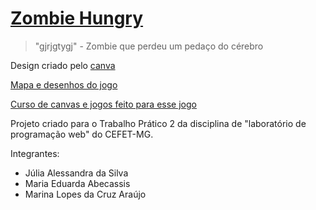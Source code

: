 # [Zombie Hungry](https://julia-alessandra.github.io/Zombie-Hungry/)

> "gjrjgtygj" - Zombie que perdeu um pedaço do cérebro

Design criado pelo [canva](https://www.canva.com/design/DAFQdKBg6hg/UuxQvWdwhVdAIkhCUjWnDw/edit?utm_content=DAFQdKBg6hg&utm_campaign=designshare&utm_medium=link2&utm_source=sharebutton)

[Mapa e desenhos do jogo](https://cypor.itch.io/12x12-rpg-tileset)

[Curso de canvas e jogos feito para esse jogo](https://chriscourses.com/courses)

Projeto criado para o Trabalho Prático 2 da disciplina de "laboratório de programação web" do CEFET-MG.

Integrantes:
- Júlia Alessandra da Silva
- Maria Eduarda Abecassis
- Marina Lopes da Cruz Araújo
